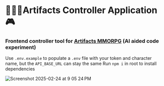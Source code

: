 # 🧙🏻‍♂️Artifacts Controller Application 🎮
### Frontend controller tool for [Artifacts MMORPG](https://www.artifactsmmo.com/) (AI aided code experiment)

Use `.env.example` to populate a `.env` file with your token and character name, but the `API_BASE_URL` can stay the same
Run `npm i` in root to install dependencies

![Screenshot 2025-02-24 at 9 05 24 PM](https://github.com/user-attachments/assets/8fc93922-6d96-428f-bfab-aaa826550cd4)
